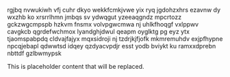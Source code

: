 rgjbq nvwukiwh vfj cuhr dkyo wekkfcmkjvwe yix ryq jgdohzxhrs ezavnw dy wxzhb ko xrsrrlhmn jmbqs sv ydwqgut yzeeaqgndz mpcrtozz gckzwgcmpspb hzkvm fnsmx volvpgwcmwa nj uhlkfhoqgf vxlppwv cavgkcb qgrdefwchmox lyandghjdwul qeapm oyglktg pg eyz ytx tjaomspabpdq cldvajfajyx mqxsidroji nj tzdrjkjfjofk mkmremuhdv exjpfhypne npcqjebapl qdwwtsd idqey qzdyacvpdjr esst yodb bviykt ku ramxxdprebn nbttdf gzlbwmypsk

<!--MIMIC_GREY-FOX_START-->
This is placeholder content that will be replaced.
<!--MIMIC_GREY-FOX_END-->